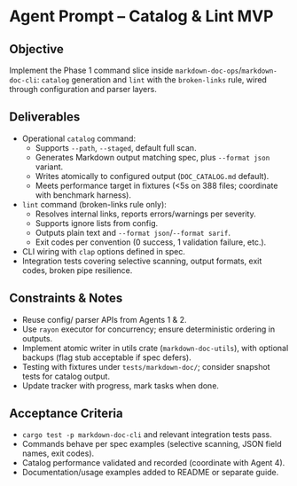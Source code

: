# Agent Prompt – Catalog & Lint MVP

## Objective
Implement the Phase 1 command slice inside `markdown-doc-ops`/`markdown-doc-cli`: `catalog` generation and `lint` with the `broken-links` rule, wired through configuration and parser layers.

## Deliverables
- Operational `catalog` command:
  - Supports `--path`, `--staged`, default full scan.
  - Generates Markdown output matching spec, plus `--format json` variant.
  - Writes atomically to configured output (`DOC_CATALOG.md` default).
  - Meets performance target in fixtures (<5s on 388 files; coordinate with benchmark harness).
- `lint` command (broken-links rule only):
  - Resolves internal links, reports errors/warnings per severity.
  - Supports ignore lists from config.
  - Outputs plain text and `--format json`/`--format sarif`.
  - Exit codes per convention (0 success, 1 validation failure, etc.).
- CLI wiring with `clap` options defined in spec.
- Integration tests covering selective scanning, output formats, exit codes, broken pipe resilience.

## Constraints & Notes
- Reuse config/ parser APIs from Agents 1 & 2.
- Use `rayon` executor for concurrency; ensure deterministic ordering in outputs.
- Implement atomic writer in utils crate (`markdown-doc-utils`), with optional backups (flag stub acceptable if spec defers).
- Testing with fixtures under `tests/markdown-doc/`; consider snapshot tests for catalog output.
- Update tracker with progress, mark tasks when done.

## Acceptance Criteria
- `cargo test -p markdown-doc-cli` and relevant integration tests pass.
- Commands behave per spec examples (selective scanning, JSON field names, exit codes).
- Catalog performance validated and recorded (coordinate with Agent 4).
- Documentation/usage examples added to README or separate guide.
